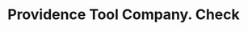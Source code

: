 ---
doi: 10.7916/D8418873
date_other: '1859'
date_other_textual: '1859'
form: printed ephemera
genre:
- Checks (bank checks)
name:
- Providence Tool Company
object_in_context_url: https://biggert.cul.columbia.edu/items/view/ave_biggert_01542
subject_hierarchical_geographic:
- Providence, Rhode Island, United States
subject_name:
- Providence Tool Company
title: Providence Tool Company. Check
sort_title: Providence Tool Company. Check
call_number: ave_biggert_01542
coordinates:
- 41.82361111111111,-71.42222222222223
pid: ave_biggert_01542
identifiers: ave_biggert_01542
thumbnail: https://derivativo-3.library.columbia.edu/iiif/2/ldpd:343942/full/!256,256/0/native.jpg
permalink: /biggert/ave_biggert_01542/
layout: iiif-image-page
---